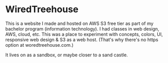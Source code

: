 # WiredTreehouse

This is a website I made and hosted on AWS S3 free tier as part of my bachelor program (information technology). I had classes in web design, AWS, cloud, etc. This was a place to experiment with concepts, colors, UI, responsive web design & S3 as a web host. (That's why there's no https option at woredtreehouse.com.)

It lives on as a sandbox, or maybe closer to a sand castle. 

